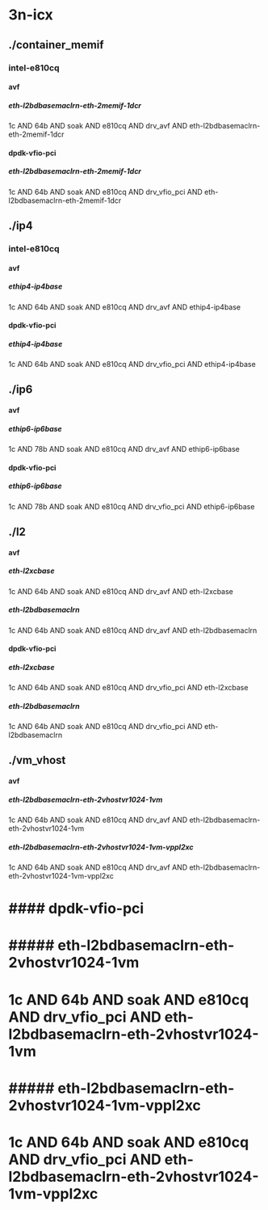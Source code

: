 # 3n-icx
## ./container_memif
### intel-e810cq
#### avf
##### eth-l2bdbasemaclrn-eth-2memif-1dcr
1c AND 64b AND soak AND e810cq AND drv_avf AND eth-l2bdbasemaclrn-eth-2memif-1dcr
#### dpdk-vfio-pci
##### eth-l2bdbasemaclrn-eth-2memif-1dcr
1c AND 64b AND soak AND e810cq AND drv_vfio_pci AND eth-l2bdbasemaclrn-eth-2memif-1dcr
## ./ip4
### intel-e810cq
#### avf
##### ethip4-ip4base
1c AND 64b AND soak AND e810cq AND drv_avf AND ethip4-ip4base
#### dpdk-vfio-pci
##### ethip4-ip4base
1c AND 64b AND soak AND e810cq AND drv_vfio_pci AND ethip4-ip4base
## ./ip6
#### avf
##### ethip6-ip6base
1c AND 78b AND soak AND e810cq AND drv_avf AND ethip6-ip6base
#### dpdk-vfio-pci
##### ethip6-ip6base
1c AND 78b AND soak AND e810cq AND drv_vfio_pci AND ethip6-ip6base
## ./l2
#### avf
##### eth-l2xcbase
1c AND 64b AND soak AND e810cq AND drv_avf AND eth-l2xcbase
##### eth-l2bdbasemaclrn
1c AND 64b AND soak AND e810cq AND drv_avf AND eth-l2bdbasemaclrn
#### dpdk-vfio-pci
##### eth-l2xcbase
1c AND 64b AND soak AND e810cq AND drv_vfio_pci AND eth-l2xcbase
##### eth-l2bdbasemaclrn
1c AND 64b AND soak AND e810cq AND drv_vfio_pci AND eth-l2bdbasemaclrn
## ./vm_vhost
#### avf
##### eth-l2bdbasemaclrn-eth-2vhostvr1024-1vm
1c AND 64b AND soak AND e810cq AND drv_avf AND eth-l2bdbasemaclrn-eth-2vhostvr1024-1vm
##### eth-l2bdbasemaclrn-eth-2vhostvr1024-1vm-vppl2xc
1c AND 64b AND soak AND e810cq AND drv_avf AND eth-l2bdbasemaclrn-eth-2vhostvr1024-1vm-vppl2xc
# #### dpdk-vfio-pci
# ##### eth-l2bdbasemaclrn-eth-2vhostvr1024-1vm
# 1c AND 64b AND soak AND e810cq AND drv_vfio_pci AND eth-l2bdbasemaclrn-eth-2vhostvr1024-1vm
# ##### eth-l2bdbasemaclrn-eth-2vhostvr1024-1vm-vppl2xc
# 1c AND 64b AND soak AND e810cq AND drv_vfio_pci AND eth-l2bdbasemaclrn-eth-2vhostvr1024-1vm-vppl2xc
